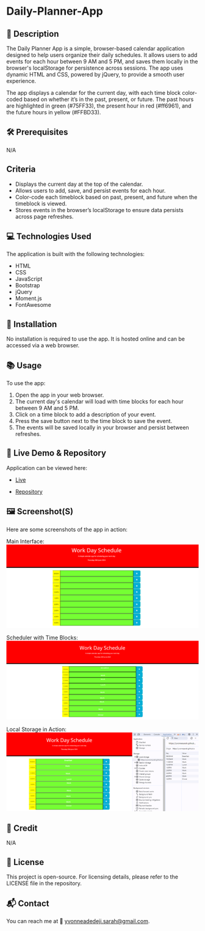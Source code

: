 # Daily-Planner-App

## 📌 Description
The Daily Planner App is a simple, browser-based calendar application designed to help users organize their daily schedules. It allows users to add events for each hour between 9 AM and 5 PM, and saves them locally in the browser's localStorage for persistence across sessions. The app uses dynamic HTML and CSS, powered by jQuery, to provide a smooth user experience.

The app displays a calendar for the current day, with each time block color-coded based on whether it’s in the past, present, or future. The past hours are highlighted in green (#75FF33), the present hour in red (#ff6961), and the future hours in yellow (#FFBD33).

## 🛠 Prerequisites
N/A

## Criteria
* Displays the current day at the top of the calendar.
* Allows users to add, save, and persist events for each hour.
* Color-code each timeblock based on past, present, and future when the timeblock is viewed.
* Stores events in the browser’s localStorage to ensure data persists across page refreshes.


 
 ## 💻 Technologies Used
The application is built with the following technologies:
* HTML
* CSS
* JavaScript
* Bootstrap
* jQuery
* Moment.js
* FontAwesome

## 🚀 Installation
No installation is required to use the app. It is hosted online and can be accessed via a web browser.

## 📚 Usage
To use the app:
1. Open the app in your web browser.
2. The current day's calendar will load with time blocks for each hour between 9 AM and 5 PM.
3. Click on a time block to add a description of your event.
4. Press the save button next to the time block to save the event.
5. The events will be saved locally in your browser and persist between refreshes.

## 🔗 Live Demo & Repository
Application can be viewed here: 
* [Live](https://yvonnesarah.github.io/Daily-Planner-App/)

* [Repository](https://github.com/yvonnesarah/Daily-Planner-App)

## 🖼 Screenshot(S)
Here are some screenshots of the app in action:

Main Interface:
![Screenshot](assets/images/daily-planner-app.png "Daily Planner App")

Scheduler with Time Blocks:
![Screenshot](assets/images/daily-planner-app-schedule.png "Daily Planner App Schedule")

Local Storage in Action:
![Screenshot](assets/images/local-storage.png "Daily Planner App Local Storage")

## 👥 Credit
N/A

## 📜 License
This project is open-source. For licensing details, please refer to the LICENSE file in the repository.

## 📬 Contact
You can reach me at 📧 yvonneadedeji.sarah@gmail.com.
